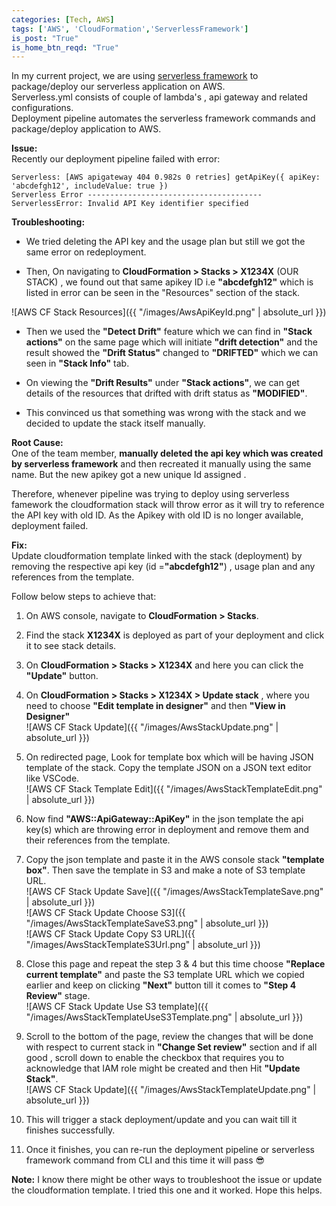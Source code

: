 ```yaml
---
categories: [Tech, AWS]
tags: ['AWS', 'CloudFormation','ServerlessFramework']
is_post: "True"
is_home_btn_reqd: "True"
---
```

In my current project, we are using [serverless framework](https://serverless.com/) to package/deploy our serverless application on AWS.  
Serverless.yml consists of couple of lambda's , api gateway and related configurations.  
Deployment pipeline automates the serverless framework commands and package/deploy application to AWS.

**Issue:**  
Recently our deployment pipeline failed with error:
```
Serverless: [AWS apigateway 404 0.982s 0 retries] getApiKey({ apiKey: 'abcdefgh12', includeValue: true })
Serverless Error ---------------------------------------
ServerlessError: Invalid API Key identifier specified
```
**Troubleshooting:**

* We tried deleting the API key and the usage plan but still we got the same error on redeployment.

* Then, On navigating to  **CloudFormation > Stacks > X1234X** (OUR STACK) , we found out that same apikey ID i.e **"abcdefgh12"** which is listed in error can be seen in the "Resources" section of the stack.  

![AWS CF Stack Resources]({{ "/images/AwsApiKeyId.png" | absolute_url }})  

* Then we used the **"Detect Drift"** feature which we can find in **"Stack actions"** on the same page which will initiate **"drift detection"** and the result showed the **"Drift Status"** changed to **"DRIFTED"** which we can seen in **"Stack Info"** tab. 
 
* On viewing the **"Drift Results"** under **"Stack actions"**, we can get details of the resources that drifted with drift status as **"MODIFIED"**.  

* This convinced us that something was wrong with the stack and we decided to update the stack itself manually.

**Root Cause:**  
One of the team member, **manually deleted the api key which was created by serverless framework** and then recreated it manually using the same name. But the new apikey got a new unique Id assigned .

Therefore, whenever pipeline was trying to deploy using serverless famework the cloudformation stack will throw error as it will try to reference the API key with old ID. As the Apikey with old ID is no longer available, deployment failed.

**Fix:**  
Update cloudformation template linked with the stack (deployment) by removing the respective api key (id =**"abcdefgh12"**) , usage plan and any references from the template.

Follow below steps to achieve that:
1. On AWS console, navigate to **CloudFormation > Stacks**.  

2. Find the stack **X1234X** is deployed as part of your deployment and click it to see stack details.  

3. On **CloudFormation > Stacks > X1234X** and here you can click the **"Update"** button.  

4. On **CloudFormation > Stacks > X1234X > Update stack** , where you need to choose **"Edit template in designer"** and then **"View in Designer"**  
![AWS CF Stack Update]({{ "/images/AwsStackUpdate.png" | absolute_url }})  

5. On redirected page, Look for template box which will be having JSON template of the stack. Copy the template JSON on a JSON text editor like VSCode.  
![AWS CF Stack Template Edit]({{ "/images/AwsStackTemplateEdit.png" | absolute_url }})  

6. Now find **"AWS::ApiGateway::ApiKey"** in the json template the api key(s) which are throwing error in deployment and remove them and their references from the template.  

7. Copy the json template and paste it in the AWS console stack **"template box"**. Then save the template in S3 and make a note of S3 template URL.  
![AWS CF Stack Update Save]({{ "/images/AwsStackTemplateSave.png" | absolute_url }})  
![AWS CF Stack Update Choose S3]({{ "/images/AwsStackTemplateSaveS3.png" | absolute_url }})  
![AWS CF Stack Update Copy S3 URL]({{ "/images/AwsStackTemplateS3Url.png" | absolute_url }})  

8. Close this page and repeat the step 3 & 4 but this time choose **"Replace current template"** and paste the S3 template URL which we copied earlier and keep on clicking **"Next"** button till it comes to **"Step 4 Review"** stage.  
![AWS CF Stack Update Use S3 template]({{ "/images/AwsStackTemplateUseS3Template.png" | absolute_url }})  

9. Scroll to the bottom of the page, review the changes that will be done with respect to current stack in **"Change Set review"** section and if all good , scroll down to enable the checkbox that requires you to acknowledge that IAM role might be created and then Hit **"Update Stack"**.  
![AWS CF Stack Update]({{ "/images/AwsStackTemplateUpdate.png" | absolute_url }})  

10. This will trigger a stack deployment/update and you can wait till it finishes successfully.  
11. Once it finishes, you can re-run the deployment pipeline or serverless framework command from CLI and this time it will pass :sunglasses:  


**Note:** 
I know there might be other ways to troubleshoot the issue or update the cloudformation template. I tried this one and it worked. Hope this helps.
